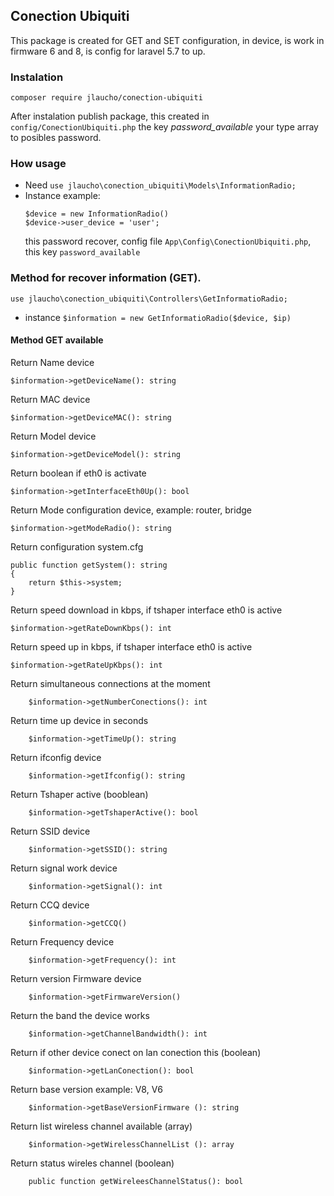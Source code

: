## Conection Ubiquiti

This package is created for GET and SET configuration, in device, is work in firmware 6 and 8, 
is config for laravel 5.7 to up.

### Instalation
`composer require jlaucho/conection-ubiquiti`

After instalation publish package, this created in `config/ConectionUbiquiti.php`
the key *password_available* your type array to posibles password.


### How usage

* Need `use jlaucho\conection_ubiquiti\Models\InformationRadio;`
* Instance example: 
    ```
  $device = new InformationRadio()
  $device->user_device = 'user';
  ```
  this password recover, config file `App\Config\ConectionUbiquiti.php`, this key `password_available`
### Method for recover information (GET).
`use jlaucho\conection_ubiquiti\Controllers\GetInformatioRadio;`
* instance `$information = new GetInformatioRadio($device, $ip)`

#### Method GET available

Return Name device
```
$information->getDeviceName(): string
```
Return MAC device
```
$information->getDeviceMAC(): string
```
Return Model device
```
$information->getDeviceModel(): string
```
Return boolean if eth0 is activate
```
$information->getInterfaceEth0Up(): bool
```
Return Mode configuration device, example: router, bridge
```
$information->getModeRadio(): string
```
Return configuration system.cfg
```
public function getSystem(): string
{
    return $this->system;
}
```
Return speed download in kbps, if tshaper interface eth0 is active
```
$information->getRateDownKbps(): int
```
Return speed up in kbps, if tshaper interface eth0 is active
```
$information->getRateUpKbps(): int
```
Return simultaneous connections at the moment
```
    $information->getNumberConections(): int
```
Return time up device in seconds
```
    $information->getTimeUp(): string
```
Return ifconfig device
```
    $information->getIfconfig(): string
``` 
  Return Tshaper active (booblean)
``` 
    $information->getTshaperActive(): bool
```
Return SSID device
```
    $information->getSSID(): string
```

Return signal work device
```
    $information->getSignal(): int
```
Return CCQ device
```
    $information->getCCQ()
```    
Return Frequency device
```
    $information->getFrequency(): int
```
Return version Firmware device
```
    $information->getFirmwareVersion() 
```
Return the band the device works
```
    $information->getChannelBandwidth(): int
```
Return if other device conect on lan conection this (boolean)
```
    $information->getLanConection(): bool 
```
Return base version example: V8, V6
```
    $information->getBaseVersionFirmware (): string 
```   
Return list wireless channel available (array)
```
    $information->getWirelessChannelList (): array 
```   
Return status wireles channel (boolean) 
```
    public function getWireleesChannelStatus(): bool
```